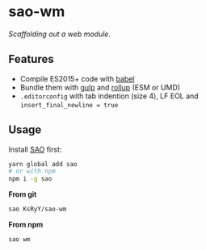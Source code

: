 # sao-wm

*Scaffolding out a web module.*

## Features
* Compile ES2015+ code with [babel](https://github.com/babel/babel)
* Bundle them with [gulp](https://github.com/gulpjs/gulp) and [rollup](https://github.com/rollup/rollup) (ESM or UMD)
* `.editorconfig` with tab indention (size 4), LF EOL and `insert_final_newline = true`

## Usage

Install [SAO](https://github.com/saojs/sao) first:
``` bash
yarn global add sao
# or with npm
npm i -g sao
```

**From git**
``` bash
sao KsRyY/sao-wm
```

**From npm**
``` bash
sao wm
```
